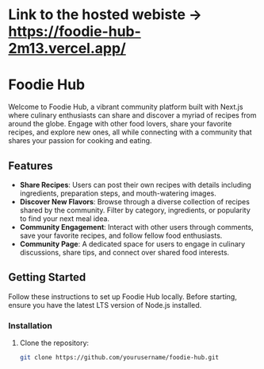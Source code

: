 # Link to the hosted webiste -> https://foodie-hub-2m13.vercel.app/
# Foodie Hub

Welcome to Foodie Hub, a vibrant community platform built with Next.js where culinary enthusiasts can share and discover a myriad of recipes from around the globe. Engage with other food lovers, share your favorite recipes, and explore new ones, all while connecting with a community that shares your passion for cooking and eating.

## Features

- **Share Recipes**: Users can post their own recipes with details including ingredients, preparation steps, and mouth-watering images.
- **Discover New Flavors**: Browse through a diverse collection of recipes shared by the community. Filter by category, ingredients, or popularity to find your next meal idea.
- **Community Engagement**: Interact with other users through comments, save your favorite recipes, and follow fellow food enthusiasts.
- **Community Page**: A dedicated space for users to engage in culinary discussions, share tips, and connect over shared food interests.

## Getting Started

Follow these instructions to set up Foodie Hub locally. Before starting, ensure you have the latest LTS version of Node.js installed.

### Installation

1. Clone the repository:
   ```bash
   git clone https://github.com/yourusername/foodie-hub.git
